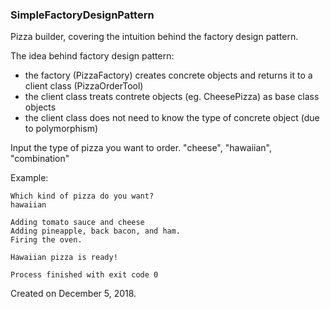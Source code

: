 ### SimpleFactoryDesignPattern
Pizza builder, covering the intuition behind the factory design pattern.

The idea behind factory design pattern:
 - the factory (PizzaFactory) creates concrete objects and returns it to a client class (PizzaOrderTool)
 - the client class treats contrete objects (eg. CheesePizza) as base class objects
 - the client class does not need to know the type of concrete object (due to polymorphism)
 
Input the type of pizza you want to order.
"cheese", "hawaiian", "combination"

Example:

    Which kind of pizza do you want?
    hawaiian
    
    Adding tomato sauce and cheese
    Adding pineapple, back bacon, and ham.
    Firing the oven.

    Hawaiian pizza is ready!

    Process finished with exit code 0

Created on December 5, 2018.
